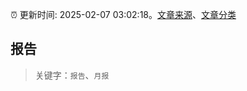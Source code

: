 :alarm_clock: 更新时间: 2025-02-07 03:02:18。[文章来源](/README.md)、[文章分类](/TAGS.md)

## 报告


> 关键字：`报告`、`月报`



